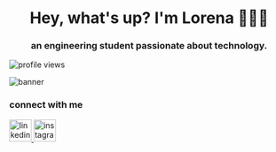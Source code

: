 <h1 align="center"> Hey, what's up? I'm Lorena 👩🏾‍💻</h1>
<h3 align="center"> an engineering student passionate about technology.</h3>

<p align="left">
  <img src="https://komarev.com/ghpvc/?username=narelo&color=yellow" alt="profile views">
</p>

<img src="https://github.com/narelo/narelo/blob/main/banner.png?raw=true" alt="banner">

<h3>connect with me</h3>

<p>
  <a href="https://www.linkedin.com/in/lorenabastos/">
    <img src="https://www.flaticon.com/svg/vstatic/svg/174/174857.svg?token=exp=1611699977~hmac=59895fdb4017ac42fb5257f620cd20ad" alt="linkedin" height="40" width="40">
  </a>
  
  <a href="https://www.instagram.com/bnarelo/">
    <img src="https://image.flaticon.com/icons/png/512/174/174855.png" alt="instagram" height="40" width="40">
  </a>
</p>

